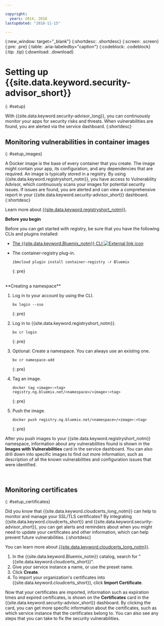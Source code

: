 ```yaml
---

copyright:
  years: 2014, 2018
lastupdated: "2018-11-15"

---
```


{:new_window: target="_blank"}
{:shortdesc: .shortdesc}
{:screen: .screen}
{:pre: .pre}
{:table: .aria-labeledby="caption"}
{:codeblock: .codeblock}
{:tip: .tip}
{:download: .download}

# Setting up {{site.data.keyword.security-advisor_short}}
{: #setup}

With {{site.data.keyword.security-advisor_long}}, you can continuously monitor your apps for security risks and threats. When vulnerabilities are found, you are alerted via the service dashboard.
{:shortdesc}

## Monitoring vulnerabilities in container images
{: #setup_images}

A Docker image is the base of every container that you create. The image might contain your app, its configuration, and any dependencies that are required. An image is typically stored in a registry. By using {{site.data.keyword.registryshort_notm}}, you have access to Vulnerability Advisor, which continuously scans your images for potential security issues. If issues are found, you are alerted and can view a comprehensive report in your {{site.data.keyword.security-advisor_short}} dashboard.
{:shortdesc}

Learn more about [{{site.data.keyword.registryshort_notm}}](/docs/services/Registry/index.html#index).


**Before you begin**

Before you can get started with registry, be sure that you have the following CLIs and plugins installed:
- [The {{site.data.keyword.Bluemix_notm}} CLI ![External link icon](../../icons/launch-glyph.svg "External link icon")](http://clis.ng.bluemix.net/ui/home.html)
- The container-registry plug-in.

    ```
    ibmcloud plugin install container-registry -r Bluemix
    ```
    {: pre}

</br>
**Creating a namespace**

1. Log in to your account by using the CLI.

   ```
   bx login --sso
   ```
   {: pre}

2. Log in to {{site.data.keyword.registryshort_notm}}.

   ```
   bx cr login
   ```
   {: pre}

3. Optional: Create a namespace. You can always use an existing one.

   ```
   bx cr namespace-add
   ```
   {: pre}

3. Tag an image.

   ```
   docker tag <image>:<tag> registry.ng.bluemix.net/<namespace>/<image>:<tag>
   ```
   {: pre}

5. Push the image.

   ```
   docker push registry.ng.bluemix.net/<namespace>/<image>:<tag>
   ```
   {: pre}


After you push images to your {{site.data.keyword.registryshort_notm}} namespace, information about any vulnerabilities found is shown in the **Images with Vulnerabilities** card in the service dashboard. You can also drill down into specific images to find out more information, such as description of all the known vulnerabilities and configuration issues that were identified.

</br>

## Monitoring certificates
{: #setup_certificates}

Did you know that {{site.data.keyword.cloudcerts_long_notm}} can help to monitor and manage your SSL/TLS certificates? By integrating {{site.data.keyword.cloudcerts_short}} and {{site.data.keyword.security-advisor_short}}, you can get alerts and reminders about when you might need to update your certificates and other information, which can help prevent future vulnerabilities.
{:shortdesc}

You can learn more about [{{site.data.keyword.cloudcerts_long_notm}}](/docs/services/certificate-manager/index.html#gettingstarted).

1. In the {{site.data.keyword.Bluemix_notm}} catalog, search for "{{site.data.keyword.cloudcerts_short}}".
2. Give your service instance a name, or use the preset name.
3. Click **Create**.
4. To import your organization's certificates into {{site.data.keyword.cloudcerts_short}}, click **Import Certificate**.

Now that your certificates are imported, information such as expiration times and expired certificates, is shown on the **Certificates** card in the {{site.data.keyword.security-advisor_short}} dashboard. By clicking the card, you can get more specific information about the certificates, such as which service instance that the certificates belong to. You can also see any steps that you can take to fix the security vulnerabilities.
